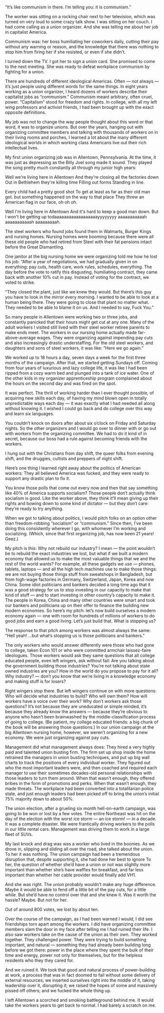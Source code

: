 “It’s like communism in there. I’m telling you: it is communism.”

The worker was sitting on a rocking chair next to her television, which was turned on very loud to some crazy talk show. I was sitting on her couch. I had come calling as a union organizer. And she was telling me about her job in capitalist America. 

Communism was: her boss humiliating her coworkers daily, cutting their pay without any warning or reason, and the knowledge that there was nothing to stop him from firing her if she resisted, or even if she didn’t. 

I turned down the TV. I got her to sign a union card. She promised to come to the next meeting. She was ready to defeat workplace communism by fighting for a union. 

There are hundreds of different ideological Americas. Often — not always — it’s just people using different words for the same things. In eight years working as a union organizer, I heard dozens of workers describe their capitalist jobs as “communism.” Communism meant arbitrary, often cruel, power. “Capitalism” stood for freedom and rights. In college, with all my left wing professors and activist friends, I had been brought up with the exact opposite definitions. 

My job was not to change the way people thought about this word or that word, it was to organize unions. But over the years, hanging out with organizing committee members and talking with thousands of workers on in their living rooms and porches, I learned a lot about the many different ideological worlds in which working class Americans live out their rich intellectual lives.

My first union organizing job was in Allentown, Pennsylvania. At the time, it was just as depressing as the Billy Joel song made it sound. They played the song pretty much constantly all through my junior high years:

Well we're living here in Allentown
And they're closing all the factories down
Out in Bethlehem they're killing time
Filling out forms
Standing in line.

Every child had a pretty good shot
To get at least as far as their old man got.
but something happened on the way to that place
They threw an American flag in our face, oh oh oh.

Well I'm living here in Allentown
And it's hard to keep a good man down.
But I won't be getting up todaaaaaaaaaaaaaaaaaayyyyyyyy
aaaaaaaaaaah aaaaaaaaaaah aaaaaaaaah.

The steel workers who found jobs found them in Walmarts, Burger Kings and nursing homes.  Nursing homes were booming because there were all these old people who had retired from Steel with their fat pensions intact before the Great Dismantling. 

One janitor at the big nursing home we were organizing told me how he lost his job:
“After a year of negotiations, we had gradually given in on everything: pay cuts, health care, work rules, schedules, everything. The day before the vote to ratify this disgusting, humiliating contract, they came back with another 10% cut in pay. Instead of voting for the contract, we voted to strike. 

“They closed the plant, just like we knew they would. But there’s this guy you have to look in the mirror every morning. I wanted to be able to look at a human being there. They were going to close that plant no matter what. They needed to be able to blame it on us. And I needed to say, Fuck You.” 

So many people in Allentown were working two or three jobs, and constantly panicked that their hours might get cut at any one. Many of the adult workers I visited still lived with their steel worker retiree parents to make ends meet. The workers in our nursing home actually made far-above-average wages. They were organizing against impending pay cuts and also increasingly drastic understaffing. For the old steel workers, and daughters and sons of steel workers, it was like: “Here we go again.”

We worked up to 18 hours a day, seven days a week for the first three months of the campaign. After that, we started getting Sundays off. Coming from four years of luxurious and lazy college life, it was like I had been ripped from a cozy warm bed and plunged into a tank of ice water. One of the other kids in my organizer apprenticeship program complained about the hours on the second day and was fired on the spot.  

It was perfect. The thrill of working harder than I ever thought possible, of acquiring new skills each day, of having my mind blown open in totally unpredictable ways each day — it was exactly what I had needed all along without knowing it. I wished I could go back and do college over this way and learn six languages.

You couldn’t knock on doors after about six o’clock on Friday and Saturday nights. So the other organizers and I would go over to dinner with or go out with workers from the organizing committee. We had to do it kind of in secret, because our boss had a rule against becoming friends with the workers. 

I hung out with the Christians from day shift, the queer folks from evening shift, and the druggies, cultists and preppers of night shift. 

Here’s one thing I learned right away about the politics of American workers: They all believed America was fucked, and they were ready to support any drastic plan to fix it. 

You know those polls that come out every now and then that say something like 40% of America supports socialism? Those people don’t actually think socialism is good. Like the worker above, they think it’ll mean giving up their rights and bowing down to some kind of dictator — but they don’t care: they’re ready to try anything. 

When we got to talking about politics, I would pitch folks on an option other than freedom-robbing “socialism” or “communism.” Since then, I’ve been doing this consistently wherever I go, with whomever I’m working and socializing. (Which, since that first organizing job, has now been 21 years! Geez.) 

My pitch is this: Why not rebuild our industry? I mean — the point wouldn’t be to rebuild the exact industries we lost, but what if we built a modern economy that allowed us to make the most valuable things that we and the rest of the world wants? For example, all these gadgets we use — phones, tablets, laptops — and all the high tech machines use to make those things: we are not buying those things stuff from sweatshops in Bangladesh, but from high-wage factories in Germany, Switzerland, Japan, Korea and now China. Some idiot politicians and bankers decided a long time ago that it was a good strategy for us to stop investing in our capacity to make that kind of stuff — and to start investing in other country’s capacity to make it. The people in Korea, China and many other countries were smart and took our bankers and politicians up on their offer to finance the building new modern economies. So here’s my pitch: let’s now build ourselves a modern economy again — one with room for hundreds of millions of workers to do good jobs and earn a good living. Let’s just build that. What is stopping us?

The response to that pitch among workers was almost always the same: “Hell yeah! …but what’s stopping us is those politicians and bankers.” 

The only workers who would answer differently were those who had gone to college, taken Econ 101 or who were committed armchair laissez-faire ideologues. Those workers would ask they same questions that all college educated people, even left wingers, ask without fail: Are you talking about the government building those industries? You’re not talking about state owned industries are you? How in the world do you propose to pay for it all? Why industry? — don’t you know that we’re living in a knowledge economy and making stuff is for losers?

Right wingers stop there. But left wingers continue on with more questions: Who will decide what industries to build? Who will own them? How will workers have a voice over their work? 
Why don’t workers ask those questions? It’s not because they are uneducated or simple minded, it’s because they already know the answers — because they’re obvious to anyone who hasn’t been brainwashed by the middle-classification process of going to college. (Be patient, my college educated friends: a big chunk of the book will be answering those questions.) 
In our union campaign at the big Allentown nursing home, however, we weren’t organizing for a new economy. We were just organizing against pay cuts. 

Management did what management always does: They hired a very highly paid and talented union busting firm. The firm set up shop inside the home retrained the managers in union busting techniques, and put up big wall charts to track the positions of every individual worker. They figured out who the most important leaders were, and then coached and required each manager to use their sometimes decades-old personal relationships with those leaders to turn them around. When that wasn’t enough, they offered bribes in the form of promotions and perks. When that wasn’t enough, they made threats. The workplace had been converted into a totalitarian police state, and just enough leaders had been picked off to bring the union’s initial 75% majority down to about 50%. 

The union election, after a grueling six month hell-on-earth campaign, was going to be won or lost by a few votes. The entire Northeast was hit on the day of the election with the worst ice storm — an ice storm! — in a decade. It was a complete disaster. We were frantically driving workers to the polls in our little rental cars. Management was driving them to work in a large fleet of SUVs. 

My last knock and drag was was a worker who lived in the boonies. As we drove in, slipping and sliding all over the road, she talked about the union. To her it was nothing. The union campaign had been a tremendous disruption that, despite supporting it, she had done her best to ignore To her, the question of whether she’d have a union or not was slightly more important than whether she’s have waffles for breakfast, and far less important than whether her cable provider would finally add VH1. 

And she was right. The union probably wouldn’t make any huge difference. Maybe it would be able to fend off a little bit of the pay cuts, for a little while. But she’d have no control over that and she knew it. Was it worth the hassle? Maybe. But not for her. 

Out of around 800 votes, we lost by about ten.

Over the course of the campaign, as I had been warned I would, I did see friendships torn apart among the workers. I did have organizing committee members slam the door in my face after telling me I had ruined their life. I also saw workers take on the cause of the union as their own. They worked together. They challenged power. They were trying to build something important, and natural — something they had already been building long before we got there: power in the place where they spent the bulk of their time and energy, power not only for themselves, but for the helpless residents who they they cared for.

And we ruined it. We took that good and natural process of power-building at work, a process that was in fact doomed to fail without some delivery of external resources; we inserted ourselves right into the middle of it, taking leadership over it, disrupting it; we raised the hopes of some and massively pissed off others; and we fucked the whole thing up.     

I left Allentown a scorched and smoking battleground behind me. It would take the workers years to get back to normal. I had barely a scratch on me. 